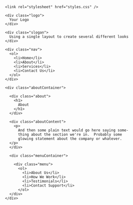 <!DOCTYPE html>

<html>

  <head>

    <link rel="stylesheet" href="styles.css" />

  </head>

  <body>

  <div class="logoContainer">

    <div class="logo">
      Your Logo
    </div>

    <div class="slogan">
      Using a single layout to create several different looks
    </div>

  </div>

    <div class="nav">
      <ol>
        <li>Home</li>
        <li>About</li>
        <li>Services</li>
        <li>Contact Us</li>
      </ol>
    </div>

    <div class="aboutContainer">

      <div class="about">
        <h1>
          About
        </h1>
      </div>

      <div class="aboutContent">
        <p>
          And then some plain text would go here saying some-
          thing about the section we're in.  Probably some
          glowing statement about the company or whatever.
      </p>
      </div>

      <div class="menuContainer">

        <div class="menu">
          <ol>
            <li>About Us</li>
            <li>How We Work</li>
            <li>Testimonials</li>
            <li>Contact Support</li>
          </ol>
      </div>
    </div>
  </body>

</html>
